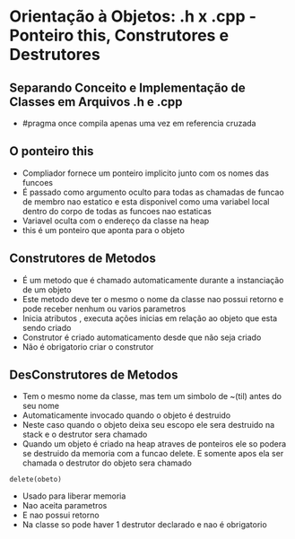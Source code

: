 # Orientação à Objetos: .h x .cpp - Ponteiro this, Construtores e Destrutores
## Separando Conceito e Implementação de Classes em Arquivos .h e .cpp
* \#pragma once compila apenas uma vez em referencia cruzada 
## O ponteiro this
* Compliador fornece um ponteiro implicito junto com os nomes das funcoes 
* É passado como argumento oculto para todas as chamadas de funcao de membro nao estatico e esta
disponivel como uma variabel local dentro do corpo de todas as funcoes nao estaticas
* Variavel oculta com o endereço da classe na heap
* this é um ponteiro que aponta para o objeto
## Construtores de Metodos
* É um metodo que é chamado automaticamente durante a instanciação de um objeto
* Este metodo deve ter o mesmo o nome da classe nao possui retorno e pode receber nenhum
ou varios parametros
* Inicia atributos , executa ações inicias em relação ao objeto que esta sendo criado
* Construtor é criado automaticamento desde que não seja criado
* Não é obrigatorio criar o construtor
## DesConstrutores de Metodos
* Tem o mesmo nome da classe, mas tem um simbolo de ~(til) antes do seu nome
* Automaticamente invocado quando o objeto é destruido
* Neste caso quando o objeto deixa seu escopo ele sera destruido na stack e o destrutor
sera chamado
* Quando um objeto é criado na heap atraves de ponteiros ele so podera se destruido da memoria
com a funcao delete. E somente apos ela ser chamada o destrutor do objeto sera chamado
```
delete(obeto)
```
* Usado para liberar memoria
* Nao aceita parametros
* E nao possui retorno
* Na classe so pode haver 1 destrutor declarado e nao é obrigatorio